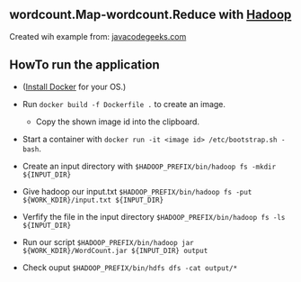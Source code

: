 ## wordcount.Map-wordcount.Reduce with [Hadoop](http://hadoop.apache.org/)

Created wih example from: [javacodegeeks.com](https://examples.javacodegeeks.com/enterprise-java/apache-hadoop/hadoop-hello-world-example/)

## HowTo run the application

* ([Install Docker](https://docs.docker.com/engine/installation/) for your OS.)

* Run `docker build -f Dockerfile .` to create an image.
    * Copy the shown image id into the clipboard.
 
* Start a container with `docker run -it <image id> /etc/bootstrap.sh -bash`.

* Create an input directory with `$HADOOP_PREFIX/bin/hadoop fs -mkdir ${INPUT_DIR}`

* Give hadoop our input.txt `$HADOOP_PREFIX/bin/hadoop fs -put ${WORK_KDIR}/input.txt ${INPUT_DIR}`

* Verfify the file in the input directory `$HADOOP_PREFIX/bin/hadoop fs -ls ${INPUT_DIR}`

* Run our script `$HADOOP_PREFIX/bin/hadoop jar ${WORK_KDIR}/WordCount.jar ${INPUT_DIR} output`

* Check ouput `$HADOOP_PREFIX/bin/hdfs dfs -cat output/*`